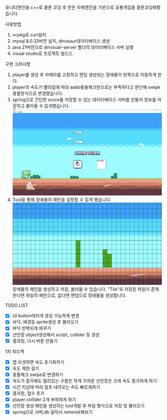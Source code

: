 유니티엔진을 c++로 클론 코딩 후 만든 자체엔진을 기반으로 공룡게임을 클론코딩해봤습니다.

사용방법

1. vcpkg로 curl설치
2. mysql 8.0.33버전 설치, dinosaur데이터베이스 생성
3. java 21버전으로 dinosuar-server 폴더의 데이터베이스 서버 실행
4. visual studio로 프로젝트 빌드드

구현 고려사항

1. player를 생성 후 카메라를 고정하고 랜덤 생성되는 장애물이 왼쪽으로 이동하게 한다.
2. player의 속도가 빨라짐에 따라 aabb충돌체크만으로는 부족하다고 판단해 swipe충돌방식으로 변경했습니다.
3. spring으로 간단한 score를 저장할 수 있는 데이터베이스 서버를 만들어 정보를 저장하고 불러올 수 있게했습니다.
   ![alt text](img/image-2.png)
4. Tool을 통해 장애물의 패턴을 설정할 수 있게 했습니다.
   ![alt text](img/image.png)
   장애물의 패턴을 생성하고 저장, 불러올 수 있습니다.
   "Tile"로 저장된 파일이 존재한다면 파일의 패턴으로, 없다면 랜덤으로 장애물을 생성합니다.

TODO LIST

- [x] UI button여러개 생성 가능하게 변경
- [x] 바닥, 배경등 sprite생성 후 불러오기
- [x] 바닥 반복되게 바꾸기
- [x] 선인장 object생성해서 script, collider 등 생성
- [x] 결과창, 다시 버튼 만들기

1차 피드백

- [x] 맵 리셋하면 속도 초기화하기
- [x] 속도 제한 걸기
- [x] 충돌체크 swipe로 변경하기
- [x] 속도가 증가해도 멀리있는 구름은 작게 가까운 선인장은 크게 속도 증가하게 하기
- [x] 시간 지남에 따라 점프 내려오는 속도 빠르게하기
- [x] 결과창, 점수 추가
- [x] player collider 2개 부여하게 하기
- [x] 선인장 생성 패턴을 생성하는 tool개발 후 파일 형식으로 저장 및 불러오기
- [x] spring으로 서버,db 달아서 network해보기

